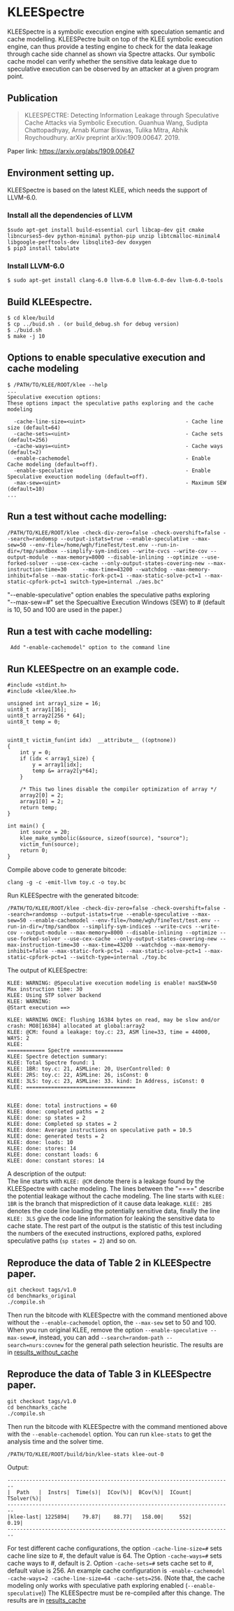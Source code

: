 # KLEESpectre
KLEESpectre is a symbolic execution engine with speculation semantic and cache modelling. KLEESPectre built on top of the KLEE symbolic execution engine, can thus provide a testing engine to check for the data leakage through cache side channel as shown via Spectre attacks. Our symbolic cache model can verify whether the sensitive data leakage due to speculative execution can be observed by an attacker at a given program point.<br />

## Publication 

>KLEESPECTRE: Detecting Information Leakage through Speculative Cache Attacks via Symbolic Execution. Guanhua Wang, Sudipta Chattopadhyay, Arnab Kumar Biswas, Tulika Mitra, Abhik Roychoudhury. arXiv preprint  arXiv:1909.00647. 2019. 

Paper link: https://arxiv.org/abs/1909.00647

## Environment setting up. <br />
  KLEESpectre is based on the latest KLEE, which needs the support of LLVM-6.0.  <br />
  ### Install all the dependencies of LLVM 
```
$sudo apt-get install build-essential curl libcap-dev git cmake libncurses5-dev python-minimal python-pip unzip libtcmalloc-minimal4 libgoogle-perftools-dev libsqlite3-dev doxygen 
$ pip3 install tabulate 
``` 
  ### Install LLVM-6.0 <br />
```
$ sudo apt-get install clang-6.0 llvm-6.0 llvm-6.0-dev llvm-6.0-tools 
``` 
## Build KLEEspectre. 
```
$ cd klee/build 
$ cp ../buid.sh . (or build_debug.sh for debug version) 
$ ./buid.sh 
$ make -j 10 
```    
## Options to enable speculative execution and cache modeling 
```
$ /PATH/TO/KLEE/ROOT/klee --help
...
Speculative execution options:
These options impact the speculative paths exploring and the cache modeling

  -cache-line-size=<uint>                                - Cache line size (default=64)
  -cache-sets=<uint>                                     - Cache sets (default=256)
  -cache-ways=<uint>                                     - Cache ways (default=2)
  -enable-cachemodel                                     - Enable Cache modeling (default=off).
  -enable-speculative                                    - Enable Speculative exeuction modeling (default=off).
  -max-sew=<uint>                                        - Maximum SEW (default=10)
...
```
## Run a test without cache modelling: <br />
```
/PATH/TO/KLEE/ROOT/klee -check-div-zero=false -check-overshift=false --search=randomsp --output-istats=true --enable-speculative --max-sew=50 --env-file=/home/wgh/fineTest/test.env --run-in-dir=/tmp/sandbox --simplify-sym-indices --write-cvcs --write-cov --output-module --max-memory=8000 --disable-inlining --optimize --use-forked-solver --use-cex-cache --only-output-states-covering-new --max-instruction-time=30     --max-time=43200 --watchdog --max-memory-inhibit=false --max-static-fork-pct=1 --max-static-solve-pct=1 --max-static-cpfork-pct=1 switch-type=internal ./aes.bc" 
```   
"--enable-speculative" option enables the speculative paths exploring <br />
"--max-sew=#" set the Specualtive Execution Windows (SEW) to # (default is 10, 50 and 100 are used in the paper.) <br />
   
## Run a test with cache modelling: <br />
     Add "-enable-cachemodel" option to the command line

## Run KLEESpectre on an example code. 
```
#include <stdint.h>
#include <klee/klee.h>

unsigned int array1_size = 16; 
uint8_t array1[16];
uint8_t array2[256 * 64];
uint8_t temp = 0;


uint8_t victim_fun(int idx)  __attribute__ ((optnone)) 
{
    int y = 0;
    if (idx < array1_size) {    
        y = array1[idx];
        temp &= array2[y*64];
    }   

    /* This two lines disable the compiler optimization of array */
    array2[0] = 2;  
    array1[0] = 2;
    return temp;
}

int main() {
    int source = 20; 
    klee_make_symbolic(&source, sizeof(source), "source");
    victim_fun(source);
    return 0;
}
```
Compile above code to generate bitcode: 
```
clang -g -c -emit-llvm toy.c -o toy.bc
```
Run KLEESpectre with the generated bitcode:
```
/PATH/TO/KLEE/ROOT/klee -check-div-zero=false -check-overshift=false --search=randomsp --output-istats=true --enable-speculative --max-sew=50 --enable-cachemodel --env-file=/home/wgh/fineTest/test.env --run-in-dir=/tmp/sandbox --simplify-sym-indices --write-cvcs --write-cov --output-module --max-memory=8000 --disable-inlining --optimize --use-forked-solver --use-cex-cache --only-output-states-covering-new --max-instruction-time=30 --max-time=43200 --watchdog --max-memory-inhibit=false --max-static-fork-pct=1 --max-static-solve-pct=1 --max-static-cpfork-pct=1 --switch-type=internal ./toy.bc
```
The output of KLEESpectre: 
```
KLEE: WARNING: @Speculative execution modeling is enable! maxSEW=50
Max instruction time: 30
KLEE: Using STP solver backend
KLEE: WARNING: 
@Start execution ==>

KLEE: WARNING ONCE: flushing 16384 bytes on read, may be slow and/or crash: MO8[16384] allocated at global:array2
KLEE: @CM: found a leakage: toy.c: 23, ASM line=33, time = 44000, WAYS: 2
KLEE: 
============ Spectre ================
KLEE: Spectre detection summary:
KLEE: Total Spectre found: 1
KLEE: 1BR: toy.c: 21, ASMLine: 20, UserControlled: 0
KLEE: 2RS: toy.c: 22, ASMLine: 26, isConst: 0
KLEE: 3LS: toy.c: 23, ASMLine: 33. kind: In Address, isConst: 0
KLEE: ===================================


KLEE: done: total instructions = 60
KLEE: done: completed paths = 2
KLEE: done: sp states = 2
KLEE: done: Completed sp states = 2
KLEE: done: Average instructions on speculative path = 10.5
KLEE: done: generated tests = 2
KLEE: done: loads: 10
KLEE: done: stores: 14
KLEE: done: constant loads: 6
KLEE: done: constant stores: 14
```
A description of the output: <br />
The line starts with `KLEE: @CM` denote there is a leakage found by the KLEESpectre with cache modeling. The lines between the "====" describe the potential leakage without the cache modeling. The line starts with `KLEE: 1BR` is the branch that misprediction of it cause data leakage. `KLEE: 2BS` denotes the code line loading the potentially sensitive data, finally the line `KLEE: 3LS` give the code line information for leaking the sensitive data to cache state. The rest part of the output is the statistic of this test including the numbers of the executed instructions, explored paths, explored speculative paths (`sp states = 2`) and so on. 

## Reproduce the data of Table 2 in KLEESpectre paper. 
```
git checkout tags/v1.0
cd benchmarks_original
./compile.sh
```
Then run the bitcode with KLEESpectre with the command mentioned above without the `--enable-cachemodel` option, the `--max-sew` set to 50 and 100. When you run original KLEE, remove the option `--enable-speculative --max-sew=#`, instead, you can add `--search=random-path --search=nurs:covnew` for the general path selection heuristic. The results are in [results_without_cache](results/kleespecrtre_without_cache.txt)

## Reproduce the data of Table 3 in KLEESpectre paper. 
```
git checkout tags/v1.0
cd benchmarks_cache
./compile.sh 
```
Then run the bitcode with KLEESpectre with the command mentioned above with the `--enable-cachemodel` option. You can run `klee-stats` to get the analysis time and the solver time. 
```
/PATH/TO/KLEE/ROOT/build/bin/klee-stats klee-out-0
```
Output: 
```
------------------------------------------------------------------------
|  Path   |  Instrs|  Time(s)|  ICov(%)|  BCov(%)|  ICount|  TSolver(%)|
------------------------------------------------------------------------
|klee-last| 1225894|    79.87|    88.77|   158.00|     552|        0.19|
------------------------------------------------------------------------
```

For test different cache configurations, the option `-cache-line-size=#` sets cache line size to #, the default value is 64. The Option `-cache-ways=#`  sets cache ways to #, default is 2. Option `-cache-sets=#` sets cache set to #, default value is 256. An example cache configuration is `-enable-cachemodel  -cache-ways=2 -cache-line-size=64 -cache-sets=256`. (Note that, the cache modeling only works with speculative path exploring enabled (`--enable-speculative`))
The KLEESpectre must be re-compiled after this change.  The results are in [results_cache](results/kleespecrtre_with_cache.txt)
